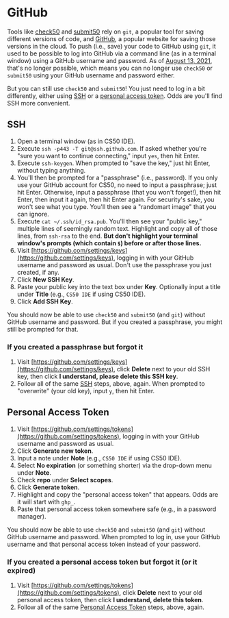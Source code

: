 # GitHub

Tools like [check50](/projects/check50/en/latest/) and [submit50](/submit50/) rely on `git`, a popular tool for saving different versions of code, and [GitHub](https://github.com/), a popular website for saving those versions in the cloud. To push (i.e., save) your code to GitHub using `git`, it used to be possible to log into GitHub via a command line (as in a terminal window) using a GitHub username and password. As of [August 13, 2021](https://github.blog/2020-12-15-token-authentication-requirements-for-git-operations/), that's no longer possible, which means you can no longer use `check50` or `submit50` using your GitHub username and password either.

But you can still use `check50` and `submit50`! You just need to log in a bit differently, either using [SSH](#ssh) or a [personal access token](#personal-access-token). Odds are you'll find SSH more convenient.

## SSH

1. Open a terminal window (as in CS50 IDE).
1. Execute `ssh -p443 -T git@ssh.github.com`. If asked whether you're "sure you want to continue connecting," input `yes`, then hit Enter.
1. Execute `ssh-keygen`. When prompted to "save the key," just hit Enter, without typing anything.
1. You'll then be prompted for a "passphrase" (i.e., password). If you only use your GitHub account for CS50, no need to input a passphrase; just hit Enter. Otherwise, input a passphrase (that you won't forget!), then hit Enter, then input it again, then hit Enter again. For security's sake, you won't see what you type. You'll then see a "randomart image" that you can ignore.
1. Execute `cat ~/.ssh/id_rsa.pub`. You'll then see your "public key," multiple lines of seemingly random text. Highlight and copy all of those lines, from `ssh-rsa` to the end. **But don't highlight your terminal window's prompts (which contain `$`) before or after those lines.**
1. Visit [https://github.com/settings/keys](https://github.com/settings/keys), logging in with your GitHub username and password as usual. Don't use the passphrase you just created, if any.
1. Click **New SSH Key**.
1. Paste your public key into the text box under **Key**. Optionally input a title under **Title** (e.g., `CS50 IDE` if using CS50 IDE).
1. Click **Add SSH Key**.

You should now be able to use `check50` and `submit50` (and `git`) without GitHub username and password. But if you created a passphrase, you might still be prompted for that.

### If you created a passphrase but forgot it

1. Visit [https://github.com/settings/keys](https://github.com/settings/keys), click **Delete** next to your old SSH key, then click **I understand, please delete this SSH key**.
1. Follow all of the same [SSH](#ssh) steps, above, again. When prompted to "overwrite" (your old key), input `y`, then hit Enter.

## Personal Access Token

1. Visit [https://github.com/settings/tokens](https://github.com/settings/tokens), logging in with your GitHub username and password as usual.
1. Click **Generate new token**.
1. Input a note under **Note** (e.g., `CS50 IDE` if using CS50 IDE).
1. Select **No expiration** (or something shorter) via the drop-down menu under **Note**.
1. Check **repo** under **Select scopes**.
1. Click **Generate token**.
1. Highlight and copy the "personal access token" that appears. Odds are it will start with `ghp_`.
1. Paste that personal access token somewhere safe (e.g., in a password manager).

You should now be able to use `check50` and `submit50` (and `git`) without GitHub username and password. When prompted to log in, use your GitHub username and that personal access token instead of your password.

### If you created a personal access token but forgot it (or it expired)

1. Visit [https://github.com/settings/tokens](https://github.com/settings/tokens), click **Delete** next to your old personal access token, then click **I understand, delete this token**.
1. Follow all of the same [Personal Access Token](#personal-access-token) steps, above, again.
